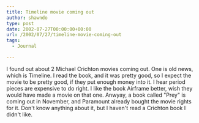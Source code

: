 ```yaml
---
title: Timeline movie coming out
author: shawndo
type: post
date: 2002-07-27T00:00:00+00:00
url: /2002/07/27/timeline-movie-coming-out
tags:
  - Journal

---
```

I found out about 2 Michael Crichton movies coming out. One is old news, which is Timeline. I read the book, and it was pretty good, so I expect the movie to be pretty good, if they put enough money into it. I hear period pieces are expensive to do right. I like the book Airframe better, wish they would have made a movie on that one. Anwyay, a book called "Prey" is coming out in November, and Paramount already bought the movie rights for it. Don't know anything about it, but I haven't read a Crichton book I didn't like.